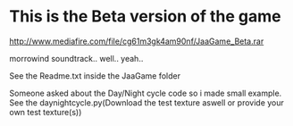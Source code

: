 # This is the Beta version of the game

http://www.mediafire.com/file/cg61m3gk4am90nf/JaaGame_Beta.rar

morrowind soundtrack.. well.. yeah..

See the Readme.txt inside the JaaGame folder

Someone asked about the Day/Night cycle code so i made small example.
See the daynightcycle.py(Download the test texture aswell or provide your own test texture(s))
